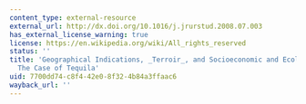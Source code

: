 ```yaml
---
content_type: external-resource
external_url: http://dx.doi.org/10.1016/j.jrurstud.2008.07.003
has_external_license_warning: true
license: https://en.wikipedia.org/wiki/All_rights_reserved
status: ''
title: 'Geographical Indications, _Terroir_, and Socioeconomic and Ecological Sustainability:
  The Case of Tequila'
uid: 7700dd74-c8f4-42e0-8f32-4b84a3ffaac6
wayback_url: ''
---
```

